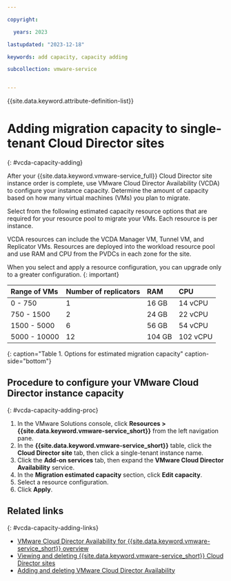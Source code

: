 ```yaml
---

copyright:

  years: 2023

lastupdated: "2023-12-18"

keywords: add capacity, capacity adding

subcollection: vmware-service


---
```


{{site.data.keyword.attribute-definition-list}}

# Adding migration capacity to single-tenant Cloud Director sites
{: #vcda-capacity-adding}

After your {{site.data.keyword.vmware-service_full}} Cloud Director site instance order is complete, use VMware Cloud Director Availability (VCDA) to configure your instance capacity. Determine the amount of capacity based on how many virtual machines (VMs) you plan to migrate.

Select from the following estimated capacity resource options that are required for your resource pool to migrate your VMs. Each resource is per instance.

VCDA resources can include the VCDA Manager VM, Tunnel VM, and Replicator VMs. Resources are deployed into the workload resource pool and use RAM and CPU from the PVDCs in each zone for the site.

When you select and apply a resource configuration, you can upgrade only to a greater configuration.
{: important}

| Range of VMs | Number of replicators | RAM | CPU |
|:--------- |:------- |:--------- |:------- |
| 0 - 750 | 1 | 16 GB | 14 vCPU |
| 750 - 1500 | 2 | 24 GB | 22 vCPU |
| 1500 - 5000 | 6 | 56 GB | 54 vCPU |
| 5000 - 10000 | 12 | 104 GB| 102 vCPU |
{: caption="Table 1. Options for estimated migration capacity" caption-side="bottom"}

## Procedure to configure your VMware Cloud Director instance capacity
{: #vcda-capacity-adding-proc}

1. In the VMware Solutions console, click **Resources > {{site.data.keyword.vmware-service_short}}** from the left navigation pane.
2. In the **{{site.data.keyword.vmware-service_short}}** table, click the **Cloud Director site** tab, then click a single-tenant instance name.
3. Click the **Add-on services** tab, then expand the **VMware Cloud Director Availability** service.
4. In the **Migration estimated capacity** section, click **Edit capacity**.
5. Select a resource configuration.
6. Click **Apply**.

## Related links
{: #vcda-capacity-adding-links}

* [VMware Cloud Director Availability for {{site.data.keyword.vmware-service_short}} overview](/docs/vmware-service?topic=vmware-service-tenant-vcda)
* [Viewing and deleting {{site.data.keyword.vmware-service_short}} Cloud Director sites](/docs/vmware-service?topic=vmware-service-tenant-viewing-sites)
* [Adding and deleting VMware Cloud Director Availability](/docs/vmware-service?topic=vmware-service-vcda-adding-deleting)
